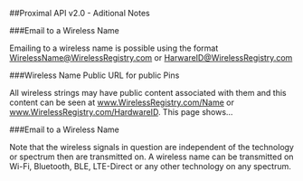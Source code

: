 ##Proximal API v2.0 - Aditional Notes

###Email to a Wireless Name

Emailing to a wireless name is possible using the format WirelessName@WirelessRegistry.com or HarwareID@WirelessRegistry.com

###Wireless Name Public URL for public Pins

All wireless strings may have public content associated with them and this content can be seen at www.WirelessRegistry.com/Name or www.WirelessRegistry.com/HardwareID. This page shows...

###Email to a Wireless Name

Note that the wireless signals in question are independent of the technology or spectrum then are transmitted on. A wireless name can be transmitted on Wi-Fi, Bluetooth, BLE, LTE-Direct or any other technology on any spectrum.
     

